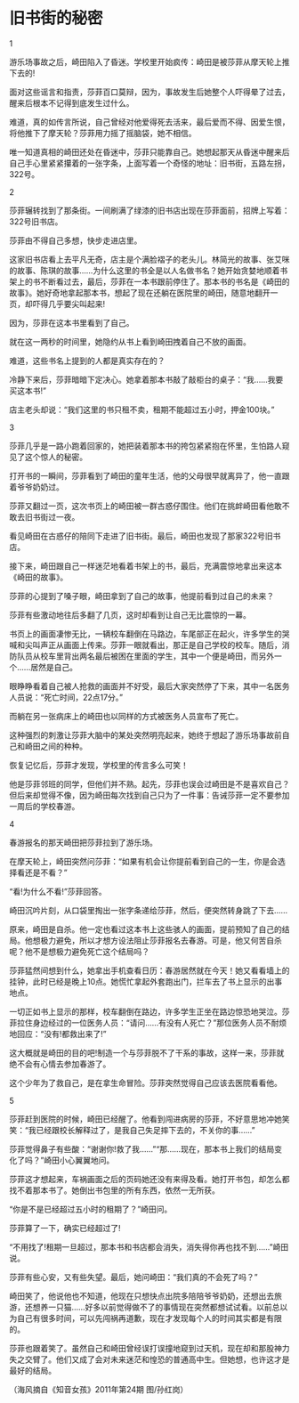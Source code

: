 # 旧书街的秘密

1 

游乐场事故之后，崎田陷入了昏迷。学校里开始疯传：崎田是被莎菲从摩天轮上推下去的! 

面对这些谣言和指责，莎菲百口莫辩，因为，事故发生后她整个人吓得晕了过去，醒来后根本不记得到底发生过什么。 

难道，真的如传言所说，自己曾经对他爱得死去活来，最后爱而不得、因爱生恨，将他推下了摩天轮？莎菲用力摇了摇脑袋，她不相信。 

唯一知道真相的崎田还处在昏迷中，莎菲只能靠自己。她想起那天从昏迷中醒来后自己手心里紧紧攥着的一张字条，上面写着一个奇怪的地址：旧书街，五路左拐，322号。 

2 

莎菲辗转找到了那条街。一间刷满了绿漆的旧书店出现在莎菲面前，招牌上写着：322号旧书店。 

莎菲由不得自己多想，快步走进店里。 

这家旧书店看上去平凡无奇，店主是个满脸褶子的老头儿。林简光的故事、张艾咪的故事、陈琪的故事……为什么这里的书全是以人名做书名？她开始贪婪地顺着书架上的书不断看过去，最后，莎菲在一本书跟前停住了。那本书的书名是《崎田的故事》。她好奇地拿起那本书，想起了现在还躺在医院里的崎田，随意地翻开一页，却吓得几乎要尖叫起来! 

因为，莎菲在这本书里看到了自己。 

就在这一两秒的时间里，她隐约从书上看到崎田拽着自己不放的画面。 

难道，这些书名上提到的人都是真实存在的？ 

冷静下来后，莎菲暗暗下定决心。她拿着那本书敲了敲柜台的桌子：“我……我要买这本书!” 

店主老头却说：“我们这里的书只租不卖，租期不能超过五小时，押金100块。” 

3 

莎菲几乎是一路小跑着回家的，她把装着那本书的挎包紧紧抱在怀里，生怕路人窥见了这个惊人的秘密。 

打开书的一瞬间，莎菲看到了崎田的童年生活，他的父母很早就离异了，他一直跟着爷爷奶奶过。 

莎菲又翻过一页，这次书页上的崎田被一群古惑仔围住。他们在挑衅崎田看他敢不敢去旧书街过一夜。 

看见崎田在古惑仔的陪同下走进了旧书街。最后，崎田也发现了那家322号旧书店。 

接下来，崎田跟自己一样迷茫地看着书架上的书，最后，充满震惊地拿出来这本《崎田的故事》。 

莎菲的心提到了嗓子眼，崎田拿到了自己的故事，他提前看到过自己的未来？ 

莎菲有些激动地往后多翻了几页，这时却看到让自己无比震惊的一幕。 

书页上的画面凄惨无比，一辆校车翻倒在马路边，车尾部正在起火，许多学生的哭喊和尖叫声正从画面上传来。莎菲一眼就看出，那正是自己学校的校车。随后，消防队员从校车里背出两名最后被困在里面的学生，其中一个便是崎田，而另外一个……居然是自己。 

眼睁睁看着自己被人抢救的画面并不好受，最后大家突然停了下来，其中一名医务人员说：“死亡时间，22点17分。” 

而躺在另一张病床上的崎田也以同样的方式被医务人员宣布了死亡。 

这种强烈的刺激让莎菲大脑中的某处突然明亮起来，她终于想起了游乐场事故前自己和崎田之间的种种。 

恢复记忆后，莎菲才发现，学校里的传言多么可笑！ 

他是莎菲邻班的同学，但他们并不熟。起先，莎菲也误会过崎田是不是喜欢自己？但后来却觉得不像，因为崎田每次找到自己只为了一件事：告诫莎菲一定不要参加一周后的学校春游。 

4 

春游报名的那天崎田把莎菲拉到了游乐场。 

在摩天轮上，崎田突然问莎菲：“如果有机会让你提前看到自己的一生，你是会选择看还是不看？” 

“看!为什么不看!”莎菲回答。 

崎田沉吟片刻，从口袋里掏出一张字条递给莎菲，然后，便突然转身跳了下去…… 

原来，崎田是自杀。他一定也看过这本书上这些骇人的画面，提前预知了自己的结局。他想极力避免，所以才想方设法阻止莎菲报名去春游。可是，他又何苦自杀呢？他不是想极力避免死亡这个结局吗？ 

莎菲猛然间想到什么，她拿出手机查看日历：春游居然就在今天！她又看看墙上的挂钟，此时已经是晚上10点。她慌忙拿起外套跑出门，拦车去了书上显示的出事地点。 

一切正如书上显示的那样，校车翻倒在路边，许多学生正坐在路边惊恐地哭泣。莎菲拉住身边经过的一位医务人员：“请问……有没有人死亡？”那位医务人员不耐烦地回应：“没有!都救出来了!” 

这大概就是崎田的目的吧!制造一个与莎菲脱不了干系的事故，这样一来，莎菲就绝不会有心情去参加春游了。 

这个少年为了救自己，是在拿生命冒险。莎菲突然觉得自己应该去医院看看他。 

5 

莎菲赶到医院的时候，崎田已经醒了。他看到闯进病房的莎菲，不好意思地冲她笑笑：“我已经跟校长解释过了，是我自己失足摔下去的，不关你的事……” 

莎菲觉得鼻子有些酸：“谢谢你!救了我……”“那……现在，那本书上我们的结局变化了吗？”崎田小心翼翼地问。 

莎菲这才想起来，车祸画面之后的页码她还没有来得及看。她打开书包，却怎么都找不着那本书了。她倒出书包里的所有东西，依然一无所获。 

“你是不是已经超过五小时的租期了？”崎田问。 

莎菲算了一下，确实已经超过了! 

“不用找了!租期一旦超过，那本书和书店都会消失，消失得你再也找不到……”崎田说。 

莎菲有些心安，又有些失望。最后，她问崎田：“我们真的不会死了吗？” 

崎田笑了，他说他也不知道，他现在只想快点出院多陪陪爷爷奶奶，还想出去旅游，还想养一只猫……好多以前觉得做不了的事情现在突然都想试试看。以前总以为自己有很多时间，可以先闯祸再道歉，现在才发现每个人的时间其实都是有限的。 

莎菲也跟着笑了。虽然自己和崎田曾经误打误撞地窥到过天机，现在却和那股神力失之交臂了。他们又成了会对未来迷茫和惶恐的普通高中生。但她想，也许这才是最好的结局。 

（海风摘自《知音女孩》2011年第24期 图/孙红岗）